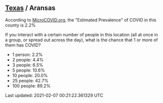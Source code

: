 
## [Texas](/united-states/texas) / Aransas

According to [MicroCOVID.org](http://microcovid.org),
the "Estimated Prevalence" of COVID in this county is 2.2%

If you interact with a certain number of people in this location
(all at once in a group, or spread out across the day), what is the chance that
1 or more of them has COVID?

- 1 person: 2.2%
- 2 people: 4.4%
- 3 people: 6.5%
- 5 people: 10.6%
- 10 people: 20.0%
- 25 people: 42.7%
- 100 people: 89.2%

Last updated: 2021-02-07 00:21:22.361329 UTC
